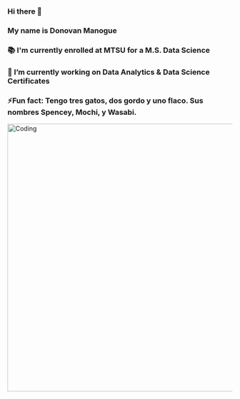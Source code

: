 ### Hi there 👋
### My name is Donovan Manogue
### :books: I'm currently enrolled at MTSU for a M.S. Data Science
### 🔭 I’m currently working on Data Analytics & Data Science Certificates 
### ⚡Fun fact: Tengo tres gatos, dos gordo y uno flaco. Sus nombres Spencey, Mochi, y Wasabi.
<img align="left" alt="Coding" width="600" src="https://media2.giphy.com/media/zXmbOaTpbY6mA/giphy.gif?cid=6c09b9525tw8tyt6273s5v93v2ajm6f1ypt0j9l2543jv2nf&ep=v1_gifs_search&rid=giphy.gif&ct=g">
<!--
**DonovanManogue/DonovanManogue** is a ✨ _special_ ✨ repository because its `README.md` (this file) appears on your GitHub profile.

Here are some ideas to get you started:

- 🔭 I’m currently working on ...
- 🌱 I’m currently learning ...
- 👯 I’m looking to collaborate on ...
- 🤔 I’m looking for help with ...
- 💬 Ask me about ...
- 📫 How to reach me: ...
- 😄 Pronouns: ...
- ⚡ Fun fact: ...
-->
